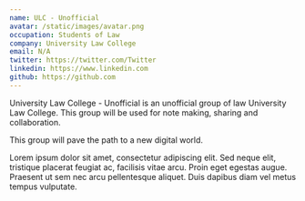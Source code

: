 ```yaml
---
name: ULC - Unofficial
avatar: /static/images/avatar.png
occupation: Students of Law
company: University Law College
email: N/A
twitter: https://twitter.com/Twitter
linkedin: https://www.linkedin.com
github: https://github.com
---
```


University Law College - Unofficial is an unofficial group of law University Law College. This group will be used for note making, sharing and collaboration.

This group will pave the path to a new digital world.

Lorem ipsum dolor sit amet, consectetur adipiscing elit. Sed neque elit, tristique placerat feugiat ac, facilisis vitae arcu. Proin eget egestas augue. Praesent ut sem nec arcu pellentesque aliquet. Duis dapibus diam vel metus tempus vulputate.
